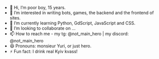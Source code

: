 - 👋 Hi, I’m poor boy, 15 years.
- 👀 I’m interested in writing bots, games, the backend and the frontend of sites.
- 🌱 I’m currently learning Python, GdScript, JavaScript and CSS.
- 💞️ I’m looking to collaborate on ...
- 📫 How to reach me -
  my tg: @not_main_hero |
  my discord: @not_main_hero
- 😄 Pronouns: monsieur Yuri, or just hero.
- ⚡ Fun fact: I drink real Kyiv kvass!

<!---
herochkanya/herochkanya is a ✨ special ✨ repository because its `README.md` (this file) appears on your GitHub profile.
You can click the Preview link to take a look at your changes.
--->
